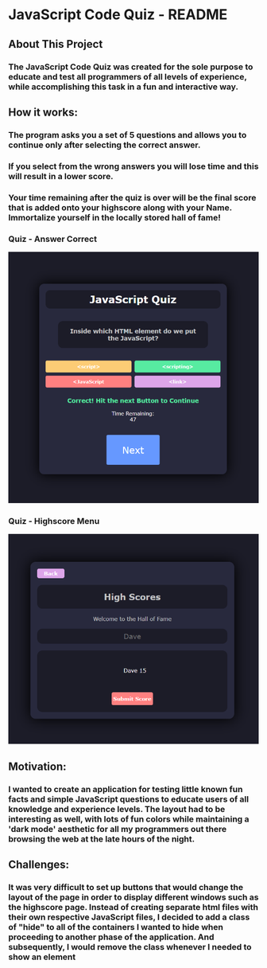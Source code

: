 # JavaScript Code Quiz - README

## About This Project
### The JavaScript Code Quiz was created for the sole purpose to educate and test all programmers of all levels of experience, while accomplishing this task in a fun and interactive way.

## How it works:

### The program asks you a set of 5 questions and allows you to continue only after selecting the correct answer.
### If you select from the wrong answers you will lose time and this will result in a lower score.
### Your time remaining after the quiz is over will be the final score that is added onto your highscore along with your Name. Immortalize yourself in the locally stored hall of fame!

### Quiz - Answer Correct
![Alt text](./assets/pictures/javascript-quiz-answer-correct.PNG)

### Quiz - Highscore Menu
![Alt text](./assets/pictures/javascript-quiz-highscore-menu.PNG)

## Motivation:

### I wanted to create an application for testing little known fun facts and simple JavaScript questions to educate users of all knowledge and experience levels. The layout had to be interesting as well, with lots of fun colors while maintaining a 'dark mode' aesthetic for all my programmers out there browsing the web at the late hours of the night.

## Challenges:

### It was very difficult to set up buttons that would change the layout of the page in order to display different windows such as the highscore page. Instead of creating separate html files with their own respective JavaScript files, I decided to add a class of "hide" to all of the containers I wanted to hide when proceeding to another phase of the application. And subsequently, I would remove the class whenever I needed to show an element